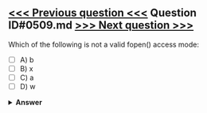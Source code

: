 [<<< Previous question <<<](0508.md)   Question ID#0509.md   [>>> Next question >>>](0510.md)
---

Which of the following is not a valid fopen() access mode:




- [ ] A) b
- [ ] B) x
- [ ] C) a
- [ ] D) w

<details><summary><b>Answer</b></summary>
<p>
  Answer: <strong>A</strong>
</p>
</details>
